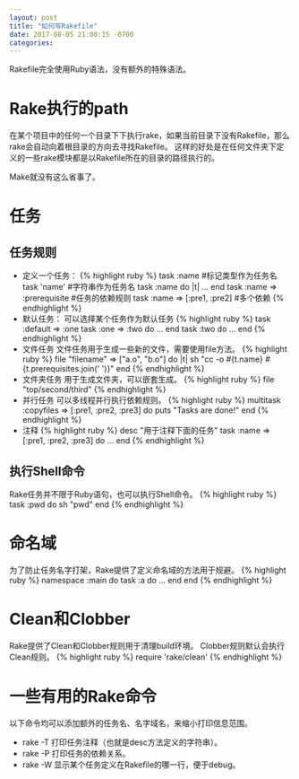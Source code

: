 ```yaml
---
layout: post
title: "如何写Rakefile"
date: 2017-08-05 21:00:15 -0700
categories:
---
```

Rakefile完全使用Ruby语法，没有额外的特殊语法。

# Rake执行的path
在某个项目中的任何一个目录下下执行rake，如果当前目录下没有Rakefile，那么rake会自动向着根目录的方向去寻找Rakefile。
这样的好处是在任何文件夹下定义的一些rake模块都是以Rakefile所在的目录的路径执行的。

Make就没有这么省事了。

# 任务
## 任务规则
- 定义一个任务：
{% highlight ruby %}
task :name #标记类型作为任务名
task 'name' #字符串作为任务名
task :name do |t|
...
end
task :name => :prerequisite #任务的依赖规则
task :name => [:pre1, :pre2] #多个依赖
{% endhighlight %}
- 默认任务：
可以选择某个任务作为默认任务
{% highlight ruby %}
task :default => :one
task :one => :two do
  ...
end
task :two do
  ...
end
{% endhighlight %}
- 文件任务
文件任务用于生成一些新的文件，需要使用file方法。
{% highlight ruby %}
file "filename" => ["a.o", "b.o"] do |t|
  sh "cc -o #{t.name} #{t.prerequisites.join(' ')}"
end
{% endhighlight %}
- 文件夹任务
用于生成文件夹，可以嵌套生成。
{% highlight ruby %}
file "top/second/third"
{% endhighlight %}
- 并行任务
可以多线程并行执行依赖规则。
{% highlight ruby %}
multitask :copyfiles => [:pre1, :pre2, :pre3] do
  puts "Tasks are done!"
end
{% endhighlight %}
- 注释
{% highlight ruby %}
desc "用于注释下面的任务"
task :name => [:pre1, :pre2, :pre3] do
  ...
end
{% endhighlight %}

## 执行Shell命令
Rake任务并不限于Ruby语句，也可以执行Shell命令。
{% highlight ruby %}
task :pwd do
  sh "pwd"
end
{% endhighlight %}

# 命名域
为了防止任务名字打架，Rake提供了定义命名域的方法用于规避。
{% highlight ruby %}
namespace :main do
  task :a do
    ...
  end
end
{% endhighlight %}

# Clean和Clobber
Rake提供了Clean和Clobber规则用于清理build环境。
Clobber规则默认会执行Clean规则。
{% highlight ruby %}
require 'rake/clean'
{% endhighlight %}

# 一些有用的Rake命令
以下命令均可以添加额外的任务名、名字域名，来缩小打印信息范围。
- rake -T
打印任务注释（也就是desc方法定义的字符串）。
- rake -P
打印任务的依赖关系。
- rake -W
显示某个任务定义在Rakefile的哪一行，便于debug。
